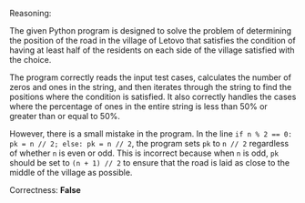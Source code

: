 Reasoning:

The given Python program is designed to solve the problem of determining the position of the road in the village of Letovo that satisfies the condition of having at least half of the residents on each side of the village satisfied with the choice.

The program correctly reads the input test cases, calculates the number of zeros and ones in the string, and then iterates through the string to find the positions where the condition is satisfied. It also correctly handles the cases where the percentage of ones in the entire string is less than 50% or greater than or equal to 50%.

However, there is a small mistake in the program. In the line `if n % 2 == 0: pk = n // 2; else: pk = n // 2`, the program sets `pk` to `n // 2` regardless of whether `n` is even or odd. This is incorrect because when `n` is odd, `pk` should be set to `(n + 1) // 2` to ensure that the road is laid as close to the middle of the village as possible.

Correctness: **False**